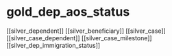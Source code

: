 # gold_dep_aos_status

[[silver_dependent]]
[[silver_beneficiary]]
[[silver_case]]
[[silver_case_dependent]]
[[silver_case_milestone]]
[[silver_dep_immigration_status]]
